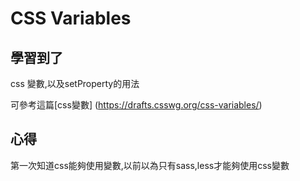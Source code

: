 # CSS Variables

## 學習到了

css 變數,以及setProperty的用法

可參考這篇[css變數] (https://drafts.csswg.org/css-variables/)

## 心得

第一次知道css能夠使用變數,以前以為只有sass,less才能夠使用css變數
